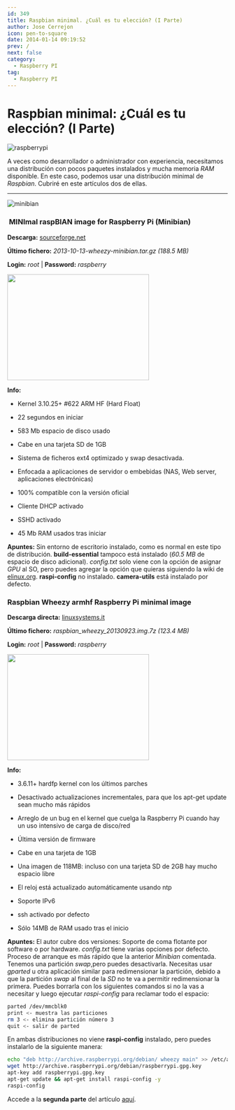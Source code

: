 ```yaml
---
id: 349
title: Raspbian minimal. ¿Cuál es tu elección? (I Parte)
author: Jose Cerrejon
icon: pen-to-square
date: 2014-01-14 09:19:52
prev: /
next: false
category:
  - Raspberry PI
tag:
  - Raspberry PI
---
```


# Raspbian minimal: ¿Cuál es tu elección? (I Parte)

![raspberrypi](/images/sd%20pile.png)

A veces como desarrollador o administrador con experiencia, necesitamos una distribución con pocos paquetes instalados y mucha memoria *RAM* disponible. En este caso, podemos usar una distribución minimal de *Raspbian*. Cubriré en este artículos dos de ellas.

- - -
![minibian](/images/minibian.jpg)

###  MINImal raspBIAN image for Raspberry Pi (Minibian)

**Descarga:** [sourceforge.net](http://sourceforge.net/projects/minibian/)

**Último fichero:** *2013-10-13-wheezy-minibian.tar.gz (188.5 MB)*

**Login:** *root* | **Password:** *raspberry*

<a title="Minibian" rel="lightbox" href="/images/2014/01/minibian.jpg">
<img width="324" height="242" src="/images/2014/01/minibian_min.jpg">
</a>

**Info:**

* Kernel 3.10.25+ #622 ARM HF (Hard Float)

* 22 segundos en iniciar

* 583 Mb espacio de disco usado

* Cabe en una tarjeta SD de 1GB

* Sistema de ficheros ext4 optimizado y swap desactivada.

* Enfocada a aplicaciones de servidor o embebidas (NAS, Web server, aplicaciones electrónicas)

* 100% compatible con la versión oficial

* Cliente DHCP activado

* SSHD activado

* 45 Mb RAM usados tras iniciar

**Apuntes:** Sin entorno de escritorio instalado, como es normal en este tipo de distribución. **build-essential** tampoco está instalado (*60.5 MB* de espacio de disco adicional). *config.txt* solo viene con la opción de asignar *GPU* al SO, pero puedes agregar la opción que quieras siguiendo la wiki de [elinux.org](http://elinux.org/RPiconfig). **raspi-config** no instalado. **camera-utils** está instalado por defecto.

###  Raspbian Wheezy armhf Raspberry Pi minimal image

**Descarga directa:** [linuxsystems.it](http://files2.linuxsystems.it/raspbian_wheezy_20130923.img.7z)

**Último fichero:** *raspbian_wheezy_20130923.img.7z (123.4 MB)*

**Login:** *root* | **Password:** *raspberry*

<a title="Raspbian Wheezy armhf Raspberry Pi minimal image" rel="lightbox" href="/images/2014/01/RaspMinimal.jpg">
<img width="324" height="242" src="/images/2014/01/RaspMinimal_min.jpg">
</a>


**Info:**

* 3.6.11+ hardfp kernel con los últimos parches

* Desactivado actualizaciones incrementales, para que los apt-get update sean mucho más rápidos

* Arreglo de un bug en el kernel que cuelga la Raspberry Pi cuando hay un uso intensivo de carga de disco/red

* Última versión de firmware

* Cabe en una tarjeta de 1GB

* Una imagen de 118MB: incluso con una tarjeta SD de 2GB hay mucho espacio libre

* El reloj está actualizado automáticamente usando ntp

* Soporte IPv6

* ssh activado por defecto

* Sólo 14MB de RAM usado tras el inicio

**Apuntes:** El autor cubre dos versiones: Soporte de coma flotante por software o por hardware. *config.txt* tiene varias opciones por defecto. Proceso de arranque es más rápido que la anterior *Minibian* comentada. Tenemos una partición *swap*,pero puedes desactivarla. Necesitas usar *gparted* u otra aplicación similar para redimensionar la partición, debido a que la partición *swap* al final de la *SD* no te va a permitir redimensionar la primera. Puedes borrarla con los siguientes comandos si no la vas a necesitar y luego ejecutar *raspi-config* para reclamar todo el espacio:

```bash
parted /dev/mmcblk0
print <- muestra las particiones
rm 3 <- elimina partición número 3
quit <- salir de parted
```
 
En ambas distribuciones no viene **raspi-config** instalado, pero puedes instalarlo de la siguiente manera:

```bash
echo "deb http://archive.raspberrypi.org/debian/ wheezy main" >> /etc/apt/sources.list
wget http://archive.raspberrypi.org/debian/raspberrypi.gpg.key
apt-key add raspberrypi.gpg.key
apt-get update && apt-get install raspi-config -y
raspi-config
```

Accede a la **segunda parte** del artículo [aquí](/post.php?id=363).